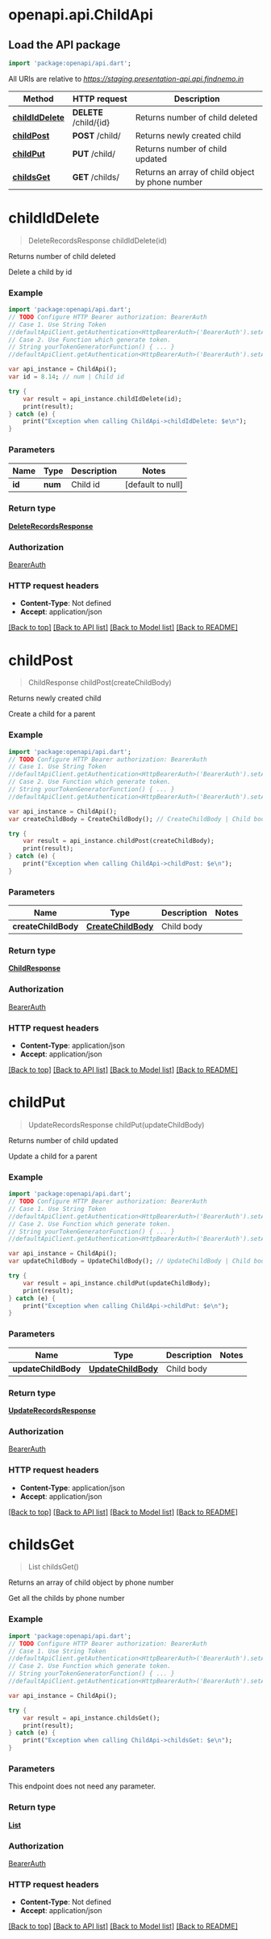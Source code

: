 # openapi.api.ChildApi

## Load the API package
```dart
import 'package:openapi/api.dart';
```

All URIs are relative to *https://staging.presentation-api.api.findnemo.in*

Method | HTTP request | Description
------------- | ------------- | -------------
[**childIdDelete**](ChildApi.md#childIdDelete) | **DELETE** /child/{id} | Returns number of child deleted
[**childPost**](ChildApi.md#childPost) | **POST** /child/ | Returns newly created child
[**childPut**](ChildApi.md#childPut) | **PUT** /child/ | Returns number of child updated
[**childsGet**](ChildApi.md#childsGet) | **GET** /childs/ | Returns an array of child object by phone number


# **childIdDelete**
> DeleteRecordsResponse childIdDelete(id)

Returns number of child deleted

Delete a child by id

### Example 
```dart
import 'package:openapi/api.dart';
// TODO Configure HTTP Bearer authorization: BearerAuth
// Case 1. Use String Token
//defaultApiClient.getAuthentication<HttpBearerAuth>('BearerAuth').setAccessToken('YOUR_ACCESS_TOKEN');
// Case 2. Use Function which generate token.
// String yourTokenGeneratorFunction() { ... }
//defaultApiClient.getAuthentication<HttpBearerAuth>('BearerAuth').setAccessToken(yourTokenGeneratorFunction);

var api_instance = ChildApi();
var id = 8.14; // num | Child id

try { 
    var result = api_instance.childIdDelete(id);
    print(result);
} catch (e) {
    print("Exception when calling ChildApi->childIdDelete: $e\n");
}
```

### Parameters

Name | Type | Description  | Notes
------------- | ------------- | ------------- | -------------
 **id** | **num**| Child id | [default to null]

### Return type

[**DeleteRecordsResponse**](DeleteRecordsResponse.md)

### Authorization

[BearerAuth](../README.md#BearerAuth)

### HTTP request headers

 - **Content-Type**: Not defined
 - **Accept**: application/json

[[Back to top]](#) [[Back to API list]](../README.md#documentation-for-api-endpoints) [[Back to Model list]](../README.md#documentation-for-models) [[Back to README]](../README.md)

# **childPost**
> ChildResponse childPost(createChildBody)

Returns newly created child

Create a child for a parent

### Example 
```dart
import 'package:openapi/api.dart';
// TODO Configure HTTP Bearer authorization: BearerAuth
// Case 1. Use String Token
//defaultApiClient.getAuthentication<HttpBearerAuth>('BearerAuth').setAccessToken('YOUR_ACCESS_TOKEN');
// Case 2. Use Function which generate token.
// String yourTokenGeneratorFunction() { ... }
//defaultApiClient.getAuthentication<HttpBearerAuth>('BearerAuth').setAccessToken(yourTokenGeneratorFunction);

var api_instance = ChildApi();
var createChildBody = CreateChildBody(); // CreateChildBody | Child body

try { 
    var result = api_instance.childPost(createChildBody);
    print(result);
} catch (e) {
    print("Exception when calling ChildApi->childPost: $e\n");
}
```

### Parameters

Name | Type | Description  | Notes
------------- | ------------- | ------------- | -------------
 **createChildBody** | [**CreateChildBody**](CreateChildBody.md)| Child body | 

### Return type

[**ChildResponse**](ChildResponse.md)

### Authorization

[BearerAuth](../README.md#BearerAuth)

### HTTP request headers

 - **Content-Type**: application/json
 - **Accept**: application/json

[[Back to top]](#) [[Back to API list]](../README.md#documentation-for-api-endpoints) [[Back to Model list]](../README.md#documentation-for-models) [[Back to README]](../README.md)

# **childPut**
> UpdateRecordsResponse childPut(updateChildBody)

Returns number of child updated

Update a child for a parent

### Example 
```dart
import 'package:openapi/api.dart';
// TODO Configure HTTP Bearer authorization: BearerAuth
// Case 1. Use String Token
//defaultApiClient.getAuthentication<HttpBearerAuth>('BearerAuth').setAccessToken('YOUR_ACCESS_TOKEN');
// Case 2. Use Function which generate token.
// String yourTokenGeneratorFunction() { ... }
//defaultApiClient.getAuthentication<HttpBearerAuth>('BearerAuth').setAccessToken(yourTokenGeneratorFunction);

var api_instance = ChildApi();
var updateChildBody = UpdateChildBody(); // UpdateChildBody | Child body

try { 
    var result = api_instance.childPut(updateChildBody);
    print(result);
} catch (e) {
    print("Exception when calling ChildApi->childPut: $e\n");
}
```

### Parameters

Name | Type | Description  | Notes
------------- | ------------- | ------------- | -------------
 **updateChildBody** | [**UpdateChildBody**](UpdateChildBody.md)| Child body | 

### Return type

[**UpdateRecordsResponse**](UpdateRecordsResponse.md)

### Authorization

[BearerAuth](../README.md#BearerAuth)

### HTTP request headers

 - **Content-Type**: application/json
 - **Accept**: application/json

[[Back to top]](#) [[Back to API list]](../README.md#documentation-for-api-endpoints) [[Back to Model list]](../README.md#documentation-for-models) [[Back to README]](../README.md)

# **childsGet**
> List<ChildResponse> childsGet()

Returns an array of child object by phone number

Get all the childs by phone number

### Example 
```dart
import 'package:openapi/api.dart';
// TODO Configure HTTP Bearer authorization: BearerAuth
// Case 1. Use String Token
//defaultApiClient.getAuthentication<HttpBearerAuth>('BearerAuth').setAccessToken('YOUR_ACCESS_TOKEN');
// Case 2. Use Function which generate token.
// String yourTokenGeneratorFunction() { ... }
//defaultApiClient.getAuthentication<HttpBearerAuth>('BearerAuth').setAccessToken(yourTokenGeneratorFunction);

var api_instance = ChildApi();

try { 
    var result = api_instance.childsGet();
    print(result);
} catch (e) {
    print("Exception when calling ChildApi->childsGet: $e\n");
}
```

### Parameters
This endpoint does not need any parameter.

### Return type

[**List<ChildResponse>**](ChildResponse.md)

### Authorization

[BearerAuth](../README.md#BearerAuth)

### HTTP request headers

 - **Content-Type**: Not defined
 - **Accept**: application/json

[[Back to top]](#) [[Back to API list]](../README.md#documentation-for-api-endpoints) [[Back to Model list]](../README.md#documentation-for-models) [[Back to README]](../README.md)

